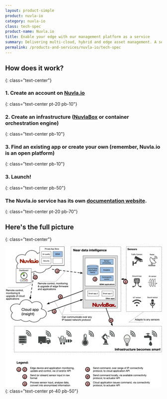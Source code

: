 ```yaml
---
layout: product-simple
product: nuvla-io
category: nuvla-io
class: tech-spec
product-name: Nuvla.io
title: Enable your edge with our management platform as a service
summary: Delivering multi-cloud, hybrid and edge asset management. A secure and powerful way to reduce operational costs and improve efficiency.
permalink: /products-and-services/nuvla-io/tech-spec
---
```


## How does it work?
{: class="text-center"}

### 1. Create an account on [Nuvla.io](https://nuvla.io/ui/sign-up)
{: class="text-center pt-20 pb-10"} 
### 2. Create an infrastructure ([NuvlaBox](/products-and-services/nuvlabox/overview) or container orchestration engine)
{: class="text-center pb-10"}
### 3. Find an existing app or create your own (remember, Nuvla.io is an open platform)
{: class="text-center pb-10"}
### 3. Launch!
{: class="text-center pb-50"}

### The Nuvla.io service has its own  **[documentation website](https://docs.nuvla.io)**.
{: class="text-center pt-20 pb-70"}

## Here's the full picture
{: class="text-center"}

![Nuvla.io Detailed](/img/content/diagrams/nuvla-io-detailed.png "Nuvla.io Detailed")
{: class="text-center pt-40 pb-50"}
